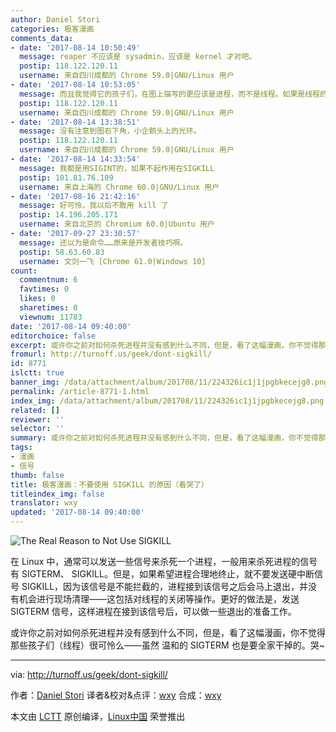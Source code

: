 ```yaml
---
author: Daniel Stori
categories: 极客漫画
comments_data:
- date: '2017-08-14 10:50:49'
  message: reaper 不应该是 sysadmin，应该是 kernel 才对吧。
  postip: 118.122.120.11
  username: 来自四川成都的 Chrome 59.0|GNU/Linux 用户
- date: '2017-08-14 10:53:05'
  message: 而且我觉得它的孩子们，在图上描写的更应该是进程，而不是线程。如果是线程的话，那都应该被 KILL 才是。
  postip: 118.122.120.11
  username: 来自四川成都的 Chrome 59.0|GNU/Linux 用户
- date: '2017-08-14 13:38:51'
  message: 没有注意到图右下角，小企鹅头上的光环。
  postip: 118.122.120.11
  username: 来自四川成都的 Chrome 59.0|GNU/Linux 用户
- date: '2017-08-14 14:33:54'
  message: 我都是用SIGINT的，如果不起作用在SIGKILL
  postip: 101.81.76.109
  username: 来自上海的 Chrome 60.0|GNU/Linux 用户
- date: '2017-08-16 21:42:16'
  message: 好可怜，我以后不敢用 kill 了
  postip: 14.196.205.171
  username: 来自北京的 Chromium 60.0|Ubuntu 用户
- date: '2017-09-27 23:30:57'
  message: 还以为是命令……原来是开发者技巧啊。
  postip: 58.63.60.83
  username: 文剑一飞 [Chrome 61.0|Windows 10]
count:
  commentnum: 6
  favtimes: 0
  likes: 0
  sharetimes: 0
  viewnum: 11783
date: '2017-08-14 09:40:00'
editorchoice: false
excerpt: 或许你之前对如何杀死进程并没有感到什么不同，但是，看了这幅漫画，你不觉得那些孩子们（线程）很可怜么——虽然 温和的 SIGTERM 也是要全家干掉的。哭~
fromurl: http://turnoff.us/geek/dont-sigkill/
id: 8771
islctt: true
banner_img: /data/attachment/album/201708/11/224326ic1j1jpgbkecejg8.png.large.jpg
permalink: /article-8771-1.html
index_img: /data/attachment/album/201708/11/224326ic1j1jpgbkecejg8.png.thumb.jpg
related: []
reviewer: ''
selector: ''
summary: 或许你之前对如何杀死进程并没有感到什么不同，但是，看了这幅漫画，你不觉得那些孩子们（线程）很可怜么——虽然 温和的 SIGTERM 也是要全家干掉的。哭~
tags:
- 漫画
- 信号
thumb: false
title: 极客漫画：不要使用 SIGKILL 的原因（看哭了）
titleindex_img: false
translator: wxy
updated: '2017-08-14 09:40:00'
---
```


![The Real Reason to Not Use SIGKILL](/data/attachment/album/201708/11/224326ic1j1jpgbkecejg8.png)


在 Linux 中，通常可以发送一些信号来杀死一个进程，一般用来杀死进程的信号有 SIGTERM、 SIGKILL。但是，如果希望进程合理地终止，就不要发送硬中断信号 SIGKILL，因为该信号是不能拦截的，进程接到该信号之后会马上退出，并没有机会进行现场清理——这包括对线程的关闭等操作。更好的做法是，发送 SIGTERM 信号，这样进程在接到该信号后，可以做一些退出的准备工作。


或许你之前对如何杀死进程并没有感到什么不同，但是，看了这幅漫画，你不觉得那些孩子们（线程）很可怜么——虽然 温和的 SIGTERM 也是要全家干掉的。哭~




---


via: <http://turnoff.us/geek/dont-sigkill/>


作者：[Daniel Stori](http://turnoff.us/about/) 译者&校对&点评：[wxy](https://github.com/wxy) 合成：[wxy](https://github.com/wxy)


本文由 [LCTT](https://github.com/LCTT/TranslateProject) 原创编译，[Linux中国](https://linux.cn/) 荣誉推出